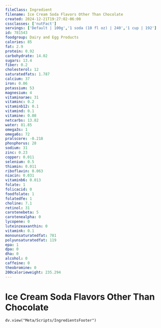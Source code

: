 ```yaml
---
fileClass: Ingredient
filename: Ice Cream Soda Flavors Other Than Chocolate
created: 2024-12-21T19:27:02-06:00
cssclasses: ['nutFact']
servings: ['Default | 100g','1 soda (10 fl oz) | 240','1 cup | 192']
id: 781543
foodgroup: Dairy and Egg Products 
calories: 85
fat: 2.9
protein: 0.92
carbohydrate: 14.02
sugars: 13.4
fiber: 0.2
cholesterol: 12
saturatedfats: 1.787
calcium: 37
iron: 0.06
potassium: 53
magnesium: 4
vitaminarae: 31
vitaminc: 0.2
vitaminb12: 0.1
vitamind: 0.1
vitamine: 0.08
netcarbs: 13.82
water: 81.85
omega3s: 1
omega6s: 72
pralscore: -0.218
phosphorus: 28
sodium: 31
zinc: 0.23
copper: 0.011
selenium: 0.5
thiamin: 0.011
riboflavin: 0.063
niacin: 0.031
vitaminb6: 0.013
folate: 1
folicacid: 0
foodfolate: 1
folatedfe: 1
choline: 7.1
retinol: 31
carotenebeta: 5
carotenealpha: 0
lycopene: 0
luteinzeaxanthin: 0
vitamink: 0.1
monounsaturatedfat: 781
polyunsaturatedfat: 119
epa: 1
dpa: 0
dha: 0
alcohol: 0
caffeine: 0
theobromine: 0
200calorieweight: 235.294
---
```


# Ice Cream Soda Flavors Other Than Chocolate

```dataviewjs
dv.view("Meta/Scripts/IngredientsFooter")
```